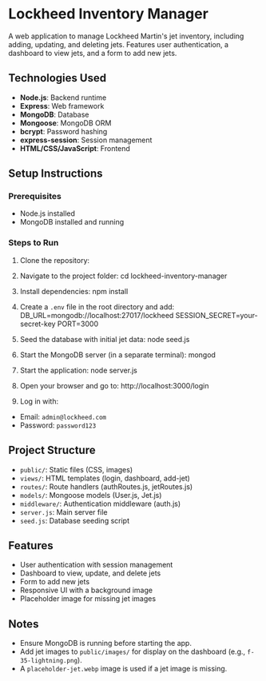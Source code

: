 # Lockheed Inventory Manager

A web application to manage Lockheed Martin's jet inventory, including adding, updating, and deleting jets. Features user authentication, a dashboard to view jets, and a form to add new jets.

## Technologies Used
- **Node.js**: Backend runtime
- **Express**: Web framework
- **MongoDB**: Database
- **Mongoose**: MongoDB ORM
- **bcrypt**: Password hashing
- **express-session**: Session management
- **HTML/CSS/JavaScript**: Frontend

## Setup Instructions

### Prerequisites
- Node.js installed
- MongoDB installed and running

### Steps to Run
1. Clone the repository:



2. Navigate to the project folder:
cd lockheed-inventory-manager



3. Install dependencies:
npm install




4. Create a `.env` file in the root directory and add:
DB_URL=mongodb://localhost:27017/lockheed
SESSION_SECRET=your-secret-key
PORT=3000



5. Seed the database with initial jet data:
node seed.js



6. Start the MongoDB server (in a separate terminal):
mongod



7. Start the application:
node server.js



8. Open your browser and go to:
http://localhost:3000/login




9. Log in with:
- Email: `admin@lockheed.com`
- Password: `password123`

## Project Structure
- `public/`: Static files (CSS, images)
- `views/`: HTML templates (login, dashboard, add-jet)
- `routes/`: Route handlers (authRoutes.js, jetRoutes.js)
- `models/`: Mongoose models (User.js, Jet.js)
- `middleware/`: Authentication middleware (auth.js)
- `server.js`: Main server file
- `seed.js`: Database seeding script

## Features
- User authentication with session management
- Dashboard to view, update, and delete jets
- Form to add new jets
- Responsive UI with a background image
- Placeholder image for missing jet images

## Notes
- Ensure MongoDB is running before starting the app.
- Add jet images to `public/images/` for display on the dashboard (e.g., `f-35-lightning.png`).
- A `placeholder-jet.webp` image is used if a jet image is missing.



